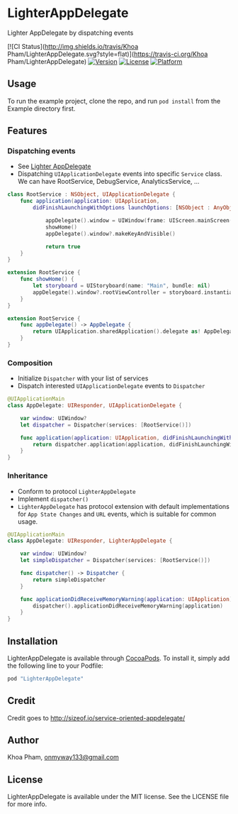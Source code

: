 # LighterAppDelegate
Lighter AppDelegate by dispatching events

[![CI Status](http://img.shields.io/travis/Khoa Pham/LighterAppDelegate.svg?style=flat)](https://travis-ci.org/Khoa Pham/LighterAppDelegate)
[![Version](https://img.shields.io/cocoapods/v/LighterAppDelegate.svg?style=flat)](http://cocoapods.org/pods/LighterAppDelegate)
[![License](https://img.shields.io/cocoapods/l/LighterAppDelegate.svg?style=flat)](http://cocoapods.org/pods/LighterAppDelegate)
[![Platform](https://img.shields.io/cocoapods/p/LighterAppDelegate.svg?style=flat)](http://cocoapods.org/pods/LighterAppDelegate)

## Usage

To run the example project, clone the repo, and run `pod install` from the Example directory first.

## Features

### Dispatching events

- See [Lighter AppDelegate](http://www.fantageek.com/blog/2015/10/31/lighter-appdelegate/)
- Dispatching `UIApplicationDelegate` events into specific `Service` class. We can have RootService, DebugService, AnalyticsService, ...

```swift
class RootService : NSObject, UIApplicationDelegate {
    func application(application: UIApplication,
        didFinishLaunchingWithOptions launchOptions: [NSObject : AnyObject]?) -> Bool {

            appDelegate().window = UIWindow(frame: UIScreen.mainScreen().bounds)
            showHome()
            appDelegate().window?.makeKeyAndVisible()

            return true
    }
}

extension RootService {
    func showHome() {
        let storyboard = UIStoryboard(name: "Main", bundle: nil)
        appDelegate().window?.rootViewController = storyboard.instantiateInitialViewController()
    }
}

extension RootService {
    func appDelegate() -> AppDelegate {
        return UIApplication.sharedApplication().delegate as! AppDelegate
    }
}
```

### Composition

- Initialize `Dispatcher` with your list of services
- Dispatch interested `UIApplicationDelegate` events to `Dispatcher`

```swift
@UIApplicationMain
class AppDelegate: UIResponder, UIApplicationDelegate {

    var window: UIWindow?
    let dispatcher = Dispatcher(services: [RootService()])

    func application(application: UIApplication, didFinishLaunchingWithOptions launchOptions: [NSObject : AnyObject]?) -> Bool {
        return dispatcher.application(application, didFinishLaunchingWithOptions: launchOptions)
    }
}
```

### Inheritance

- Conform to protocol `LighterAppDelegate`
- Implement `dispatcher()`
- `LighterAppDelegate` has protocol extension with default implementations for `App State Changes` and `URL` events, which is suitable for common usage. 

```swift
@UIApplicationMain
class AppDelegate: UIResponder, LighterAppDelegate {

    var window: UIWindow?
    let simpleDispatcher = Dispatcher(services: [RootService()])

    func dispatcher() -> Dispatcher {
        return simpleDispatcher
    }

    func applicationDidReceiveMemoryWarning(application: UIApplication) {
        dispatcher().applicationDidReceiveMemoryWarning(application)
    }
}
```

## Installation

LighterAppDelegate is available through [CocoaPods](http://cocoapods.org). To install
it, simply add the following line to your Podfile:

```ruby
pod "LighterAppDelegate"
```

## Credit
Credit goes to http://sizeof.io/service-oriented-appdelegate/

## Author

Khoa Pham, onmyway133@gmail.com

## License

LighterAppDelegate is available under the MIT license. See the LICENSE file for more info.
